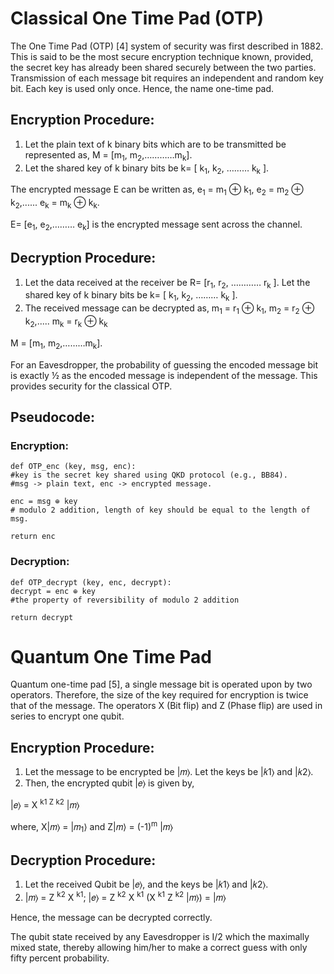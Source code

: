 # Classical One Time Pad (OTP)

The One Time Pad (OTP) [4] system of security was first described in 1882. This is said to be the most secure encryption technique known, provided, the secret key has already been shared securely between the two parties. Transmission of each message bit requires an independent and random key bit. Each key is used only once. Hence, the name one-time pad.

## Encryption Procedure:

1. Let the plain text of k binary bits which are to be transmitted be represented as, M = [m<sub>1</sub>, m<sub>2</sub>,…………m<sub>k</sub>].
2. Let the shared key of k binary bits be k= [ k<sub>1</sub>, k<sub>2</sub>, ……… k<sub>k</sub> ]. 

The encrypted message E can be written as,
e<sub>1</sub> = m<sub>1</sub> ⊕ k<sub>1</sub>, 
e<sub>2</sub> = m<sub>2</sub> ⊕ k<sub>2</sub>,......
e<sub>k</sub> = m<sub>k</sub> ⊕ k<sub>k</sub>.

E= [e<sub>1</sub>, e<sub>2</sub>,……… e<sub>k</sub>] is the encrypted message sent across the channel.

## Decryption Procedure:

1. Let the data received at the receiver be R= [r<sub>1</sub>, r<sub>2</sub>, ………… r<sub>k</sub> ].
Let the shared key of k binary bits be k= [ k<sub>1</sub>, k<sub>2</sub>, ……… k<sub>k</sub> ].
2. The received message can be decrypted as,
m<sub>1</sub> = r<sub>1</sub> ⊕ k<sub>1</sub>, 
m<sub>2</sub> = r<sub>2</sub> ⊕ k<sub>2</sub>,.....
m<sub>k</sub> = r<sub>k</sub> ⊕ k<sub>k</sub>

M = [m<sub>1</sub>, m<sub>2</sub>,………m<sub>k</sub>].

For an Eavesdropper, the probability of guessing the encoded message bit is exactly ½ as the encoded message is independent of the message. This provides security for the classical OTP.

## Pseudocode:

### Encryption:

```
def OTP_enc (key, msg, enc):
#key is the secret key shared using QKD protocol (e.g., BB84).
#msg -> plain text, enc -> encrypted message.

enc = msg ⊕ key
# modulo 2 addition, length of key should be equal to the length of msg.

return enc
```

### Decryption:

```
def OTP_decrypt (key, enc, decrypt):
decrypt = enc ⊕ key
#the property of reversibility of modulo 2 addition

return decrypt
```

# Quantum One Time Pad

Quantum one-time pad [5], a single message bit is operated upon by two operators. Therefore, the size of the key required for encryption is twice that of the message. The operators X (Bit flip) and Z (Phase flip) are used in series to encrypt one qubit.

## Encryption Procedure:
1. Let the message to be encrypted be |𝑚⟩. Let the keys be |𝑘1⟩ and |𝑘2⟩.
2. Then, the encrypted qubit |𝑒⟩ is given by,

|𝑒⟩ = X <sup>k1 Z k2</sup> |𝑚⟩

where, X|𝑚⟩ = |𝑚<sub>1</sub>⟩ and Z|𝑚⟩ = (-1)<sup>m</sup> |𝑚⟩

## Decryption Procedure:

1. Let the received Qubit be |𝑒⟩, and the keys be |𝑘1⟩ and |𝑘2⟩.
2. |𝑚⟩ = Z <sup>k2</sup> X <sup>k1</sup>; |𝑒⟩ = Z <sup>k2</sup> X <sup>k1</sup> (X <sup>k1</sup> Z <sup>k2</sup> |𝑚⟩) = |𝑚⟩

Hence, the message can be decrypted correctly.

The qubit state received by any Eavesdropper is I/2 which the maximally mixed state, thereby allowing him/her to make a correct guess with only fifty percent probability.
